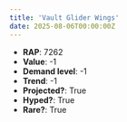 ```yaml
---
title: 'Vault Glider Wings'
date: 2025-08-06T00:00:00Z
---
```

- **RAP**: 7262
- **Value**: -1
- **Demand level**: -1
- **Trend**: -1
- **Projected?**: True
- **Hyped?**: True
- **Rare?**: True
